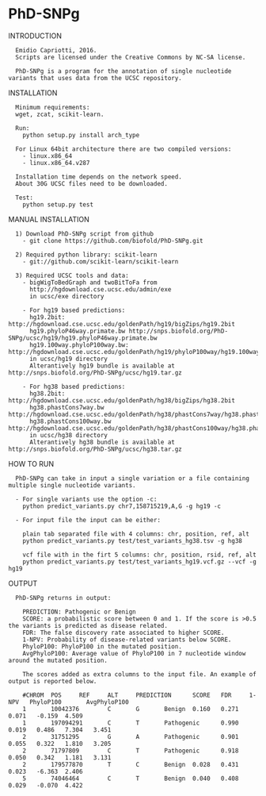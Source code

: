 # PhD-SNPg


INTRODUCTION
      
      Emidio Capriotti, 2016.
      Scripts are licensed under the Creative Commons by NC-SA license.

      PhD-SNPg is a program for the annotation of single nucleotide variants that uses data from the UCSC repository.


INSTALLATION

      Minimum requirements:
      wget, zcat, scikit-learn.

      Run:
        python setup.py install arch_type

      For Linux 64bit architecture there are two compiled versions:
        - linux.x86_64
        - linux.x86_64.v287

      Installation time depends on the network speed.
      About 30G UCSC files need to be downloaded.

      Test:
        python setup.py test	



MANUAL INSTALLATION

      1) Download PhD-SNPg script from github
        - git clone https://github.com/biofold/PhD-SNPg.git

      2) Required python library: scikit-learn
        - git://github.com/scikit-learn/scikit-learn

      3) Required UCSC tools and data:
        - bigWigToBedGraph and twoBitToFa from
          http://hgdownload.cse.ucsc.edu/admin/exe
          in ucsc/exe directory

        - For hg19 based predictions:
          hg19.2bit: http://hgdownload.cse.ucsc.edu/goldenPath/hg19/bigZips/hg19.2bit
          hg19.phyloP46way.primate.bw http://snps.biofold.org/PhD-SNPg/ucsc/hg19/hg19.phyloP46way.primate.bw	
          hg19.100way.phyloP100way.bw: http://hgdownload.cse.ucsc.edu/goldenPath/hg19/phyloP100way/hg19.100way.phyloP100way.bw
          in ucsc/hg19 directory
          Alterantively hg19 bundle is available at http://snps.biofold.org/PhD-SNPg/ucsc/hg19.tar.gz		

        - For hg38 based predictions:
          hg38.2bit: http://hgdownload.cse.ucsc.edu/goldenPath/hg38/bigZips/hg38.2bit
          hg38.phastCons7way.bw http://hgdownload.cse.ucsc.edu/goldenPath/hg38/phastCons7way/hg38.phastCons7way.bw
          hg38.phastCons100way.bw http://hgdownload.cse.ucsc.edu/goldenPath/hg38/phastCons100way/hg38.phastCons100way.bw
          in ucsc/hg38 directory
          Alterantively hg38 bundle is available at http://snps.biofold.org/PhD-SNPg/ucsc/hg38.tar.gz


HOW TO RUN
		
      PhD-SNPg can take in input a single variation or a file containing multiple single nucleotide variants.

      - For single variants use the option -c:
        python predict_variants.py chr7,158715219,A,G -g hg19 -c

      - For input file the input can be either: 
	
        plain tab separated file with 4 columns: chr, position, ref, alt
        python predict_variants.py test/test_variants_hg38.tsv -g hg38
       
        vcf file with in the firt 5 columns: chr, position, rsid, ref, alt  
        python predict_variants.py test/test_variants_hg19.vcf.gz --vcf -g hg19


OUTPUT

      PhD-SNPg returns in output: 

        PREDICTION: Pathogenic or Benign
        SCORE: a probabilistic score between 0 and 1. If the score is >0.5 the variants is predicted as disease related.
        FDR: The false discovery rate associated to higher SCORE.
     	1-NPV: Probability of disease-related variants below SCORE.
        PhyloP100: PhyloP100 in the mutated position.
        AvgPhyloP100: Average value of PhyloP100 in 7 nucleotide window around the mutated position.

        The scores added as extra columns to the input file. An example of output is reported below.

        #CHROM  POS     REF     ALT     PREDICTION      SCORE   FDR     1-NPV   PhyloP100       AvgPhyloP100
        1       10042376        C       G       Benign  0.160   0.271   0.071   -0.159  4.509
        1       197094291       C       T       Pathogenic      0.990   0.019   0.486   7.304   3.451
        2       31751295        G       A       Pathogenic      0.901   0.055   0.322   1.810   3.205
        2       71797809        C       T       Pathogenic      0.918   0.050   0.342   1.181   3.131
        2       179577870       T       C       Benign  0.028   0.431   0.023   -6.363  2.406
        5       74046464        C       T       Benign  0.040   0.408   0.029   -0.070  4.422

